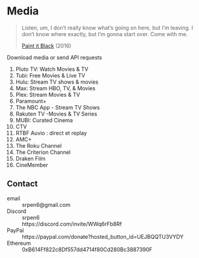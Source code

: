 # Media

> Listen, um, I don’t really know what’s going on here, but I’m leaving. I
> don’t know where exactly, but I’m gonna start over. Come with me.
>
> [Paint it Black][1] (2016)

Download media or send API requests

1. Pluto TV: Watch Movies & TV
2. Tubi: Free Movies & Live TV
3. Hulu: Stream TV shows & movies
4. Max: Stream HBO, TV, & Movies
5. Plex: Stream Movies & TV
6. Paramount+
7. The NBC App - Stream TV Shows
8. Rakuten TV -Movies & TV Series
9. MUBI: Curated Cinema
10. CTV
11. RTBF Auvio : direct et replay
12. AMC+
13. The Roku Channel
14. The Criterion Channel
15. Draken Film
16. CineMember

[1]://f002.backblazeb2.com/file/ql8mlh/videos/Paint.It.Black.2016.mp4

## Contact

<dl>
   <dt>email</dt>
      <dd>srpen6@gmail.com</dd>
   <dt>Discord</dt>
      <dd>srpen6</dd>
      <dd>https://discord.com/invite/WWq6rFb8Rf</dd>
   <dt>PayPal</dt>
      <dd>https://paypal.com/donate?hosted_button_id=UEJBQQTU3VYDY</dd>
   <dt>Ethereum</dt>
      <dd>0xB614Ff822c8Df557dd4714f80Cd280Bc3887390F</dd>
</dl>
